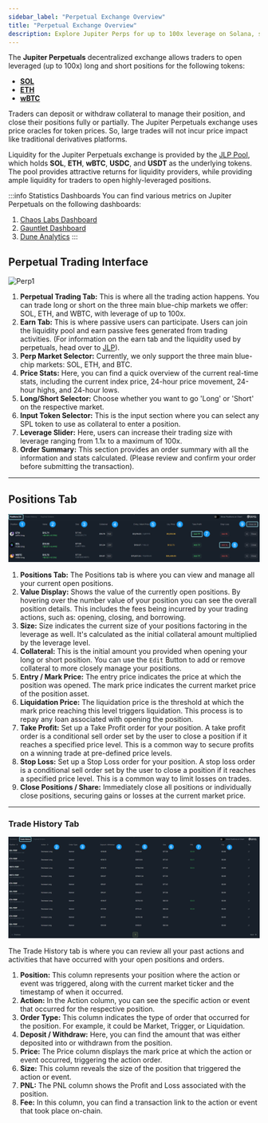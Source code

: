 ```yaml
---
sidebar_label: "Perpetual Exchange Overview"
title: "Perpetual Exchange Overview"
description: Explore Jupiter Perps for up to 100x leverage on Solana, seamless swaps, and optimized trading strategies.
---
```


<head>
    <title>Understanding Jupiter Perps: Trading on Solana</title>
    <meta name="twitter:card" content="summary" />
</head>

The **Jupiter Perpetuals** decentralized exchange allows traders to open leveraged (up to 100x) long and short positions for the following tokens:

* [**SOL**](https://jup.ag/perps/long/SOL-SOL)
* [**ETH**](https://jup.ag/perps/long/SOL-ETH)
* [**wBTC**](https://jup.ag/perps/long/SOL-WBTC)

Traders can deposit or withdraw collateral to manage their position, and close their positions fully or partially. The Jupiter Perpetuals exchange uses price oracles for token prices. So, large trades will not incur price impact like traditional derivatives platforms.

Liquidity for the Jupiter Perpetuals exchange is provided by the [JLP Pool](https://jup.ag/perps-earn), which holds **SOL**, **ETH**, **wBTC**, **USDC**, and **USDT** as the underlying tokens. The pool provides attractive returns for liquidity providers, while providing ample liquidity for traders to open highly-leveraged positions.

:::info Statistics Dashboards
You can find various metrics on Jupiter Perpetuals on the following dashboards:
1. [Chaos Labs Dashboard](https://community.chaoslabs.xyz/jupiter/risk/overview)
2. [Gauntlet Dashboard](https://app.gauntlet.xyz/protocols/jupiter)
3. [Dune Analytics](https://dune.com/jupiterexchange/jupiter-perps)
:::

## Perpetual Trading Interface

![Perp1](../img/perps/perps-1.png)

1. **Perpetual Trading Tab:** This is where all the trading action happens. You can trade long or short on the three main blue-chip markets we offer: SOL, ETH, and WBTC, with leverage of up to 100x.
2. **Earn Tab:** This is where passive users can participate. Users can join the liquidity pool and earn passive fees generated from trading activities. (For information on the earn tab and the liquidity used by perpetuals, head over to [JLP](/guides/jlp)).
3. **Perp Market Selector:** Currently, we only support the three main blue-chip markets: SOL, ETH, and BTC.
4. **Price Stats:** Here, you can find a quick overview of the current real-time stats, including the current index price, 24-hour price movement, 24-hour highs, and 24-hour lows.
5. **Long/Short Selector:** Choose whether you want to go 'Long' or 'Short' on the respective market.
6. **Input Token Selector:** This is the input section where you can select any SPL token to use as collateral to enter a position.
7. **Leverage Slider:** Here, users can increase their trading size with leverage ranging from 1.1x to a maximum of 100x.
8. **Order Summary:** This section provides an order summary with all the information and stats calculated. (Please review and confirm your order before submitting the transaction).

---

## Positions Tab

![Perp3](../img/perps/perps-2.png)

1. **Positions Tab:** The Positions tab is where you can view and manage all your current open positions.
2. **Value Display:** Shows the value of the currently open positions. By hovering over the number value of your position you can see the overall position details. This includes the fees being incurred by your trading actions, such as: opening, closing, and borrowing.
3. **Size:** Size indicates the current size of your positions factoring in the leverage as well. It's calculated as the initial collateral amount multiplied by the leverage level.
4. **Collateral:** This is the initial amount you provided when opening your long or short position. You can use the `Edit` Button to add or remove collateral to more closely manage your positions.
5. **Entry / Mark Price:** The entry price indicates the price at which the position was opened. The mark price indicates the current market price of the position asset.
6. **Liquidation Price:** The liquidation price is the threshold at which the mark price reaching this level triggers liquidation. This process is to repay any loan associated with opening the position.
7. **Take Profit:** Set up a Take Profit order for your position. A take profit order is a conditional sell order set by the user to close a position if it reaches a specified price level. This is a common way to secure profits on a winning trade at pre-defined price levels.
8. **Stop Loss:** Set up a Stop Loss order for your position. A stop loss order is a conditional sell order set by the user to close a position if it reaches a specified price level. This is a common way to limit losses on trades.
9. **Close Positions / Share:** Immediately close all positions or individually close positions, securing gains or losses at the current market price.

---

### Trade History Tab

![Perp4](../img/perps/perps-3.png)

The Trade History tab is where you can review all your past actions and activities that have occurred with your open positions and orders.

1. **Position:** This column represents your position where the action or event was triggered, along with the current market ticker and the timestamp of when it occurred.
2. **Action:** In the Action column, you can see the specific action or event that occurred for the respective position.
3. **Order Type:** This column indicates the type of order that occurred for the position. For example, it could be Market, Trigger, or Liquidation.
4. **Deposit / Withdraw:** Here, you can find the amount that was either deposited into or withdrawn from the position.
5. **Price:** The Price column displays the mark price at which the action or event occurred, triggering the action order.
6. **Size:** This column reveals the size of the position that triggered the action or event.
7. **PNL:** The PNL column shows the Profit and Loss associated with the position.
8. **Fee:** In this column, you can find a transaction link to the action or event that took place on-chain.

